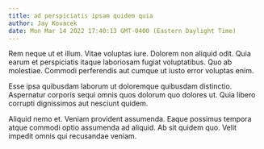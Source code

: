 ```yaml
---
title: ad perspiciatis ipsam quidem quia
author: Jay Kovacek
date: Mon Mar 14 2022 17:40:13 GMT-0400 (Eastern Daylight Time)
---
```

Rem neque ut et illum. Vitae voluptas iure. Dolorem non aliquid odit. Quia earum et perspiciatis itaque laboriosam fugiat voluptatibus. Quo ab molestiae. Commodi perferendis aut cumque ut iusto error voluptas enim.

 Esse ipsa quibusdam laborum ut doloremque quibusdam distinctio. Aspernatur corporis sequi omnis quos dolorum quo dolores ut. Quia libero corrupti dignissimos aut nesciunt quidem.

 Aliquid nemo et. Veniam provident assumenda. Eaque possimus tempora atque commodi optio assumenda ad aliquid. Ab sit quidem quo. Velit impedit omnis qui recusandae veniam.